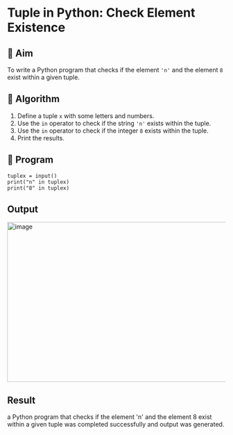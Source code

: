 # Tuple in Python: Check Element Existence

## 🎯 Aim
To write a Python program that checks if the element `'n'` and the element `8` exist within a given tuple.

## 🧠 Algorithm
1. Define a tuple `x` with some letters and numbers.
2. Use the `in` operator to check if the string `'n'` exists within the tuple.
3. Use the `in` operator to check if the integer `8` exists within the tuple.
4. Print the results.

## 🧾 Program
```
tuplex = input()
print("n" in tuplex)
print("8" in tuplex)
```

## Output
<img width="1173" height="368" alt="image" src="https://github.com/user-attachments/assets/25e68b06-34aa-4acf-bcba-c0e642c009fe" />

## Result
a Python program that checks if the element 'n' and the element 8 exist within a given tuple was completed successfully and output was generated.
